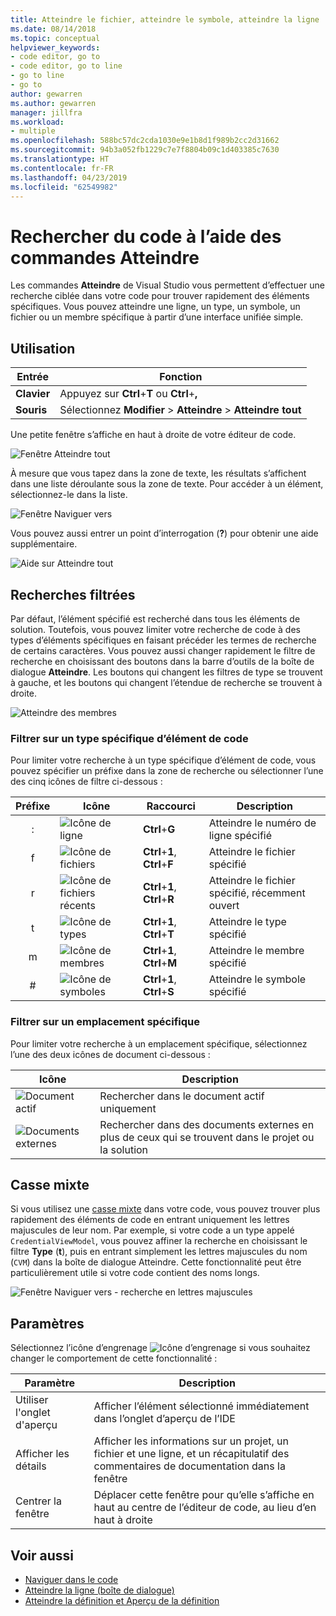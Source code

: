 ```yaml
---
title: Atteindre le fichier, atteindre le symbole, atteindre la ligne
ms.date: 08/14/2018
ms.topic: conceptual
helpviewer_keywords:
- code editor, go to
- code editor, go to line
- go to line
- go to
author: gewarren
ms.author: gewarren
manager: jillfra
ms.workload:
- multiple
ms.openlocfilehash: 588bc57dc2cda1030e9e1b8d1f989b2cc2d31662
ms.sourcegitcommit: 94b3a052fb1229c7e7f8804b09c1d403385c7630
ms.translationtype: HT
ms.contentlocale: fr-FR
ms.lasthandoff: 04/23/2019
ms.locfileid: "62549982"
---
```

# <a name="find-code-using-go-to-commands"></a>Rechercher du code à l’aide des commandes Atteindre

Les commandes **Atteindre** de Visual Studio vous permettent d’effectuer une recherche ciblée dans votre code pour trouver rapidement des éléments spécifiques. Vous pouvez atteindre une ligne, un type, un symbole, un fichier ou un membre spécifique à partir d’une interface unifiée simple.

## <a name="how-to-use-it"></a>Utilisation

Entrée | Fonction
------------ | ---
**Clavier** | Appuyez sur **Ctrl**+**T** ou **Ctrl**+**,**
**Souris** | Sélectionnez **Modifier** > **Atteindre** > **Atteindre tout**

Une petite fenêtre s’affiche en haut à droite de votre éditeur de code.

![Fenêtre Atteindre tout](media/go-to-all.png)

À mesure que vous tapez dans la zone de texte, les résultats s’affichent dans une liste déroulante sous la zone de texte. Pour accéder à un élément, sélectionnez-le dans la liste.

![Fenêtre Naviguer vers](../ide/media/vside_navigatetowindow.png)

Vous pouvez aussi entrer un point d’interrogation (**?**) pour obtenir une aide supplémentaire.

![Aide sur Atteindre tout](media/go-to-all-help.png)

## <a name="filtered-searches"></a>Recherches filtrées

Par défaut, l’élément spécifié est recherché dans tous les éléments de solution. Toutefois, vous pouvez limiter votre recherche de code à des types d’éléments spécifiques en faisant précéder les termes de recherche de certains caractères. Vous pouvez aussi changer rapidement le filtre de recherche en choisissant des boutons dans la barre d’outils de la boîte de dialogue **Atteindre**. Les boutons qui changent les filtres de type se trouvent à gauche, et les boutons qui changent l’étendue de recherche se trouvent à droite.

![Atteindre des membres](../ide/media/vside_navigation_toolbar.png)

### <a name="filter-to-a-specific-type-of-code-element"></a>Filtrer sur un type spécifique d’élément de code

Pour limiter votre recherche à un type spécifique d’élément de code, vous pouvez spécifier un préfixe dans la zone de recherche ou sélectionner l’une des cinq icônes de filtre ci-dessous :

Préfixe | Icône | Raccourci | Description
:-: | - | - | -
:| ![Icône de ligne](media/gotoall-line-icon.png) | **Ctrl**+**G** | Atteindre le numéro de ligne spécifié
f| ![Icône de fichiers](media/gotoall-files-icon.png) | **Ctrl**+**1**, **Ctrl**+**F** | Atteindre le fichier spécifié
r| ![Icône de fichiers récents](media/gotoall-recent-files-icon.png) | **Ctrl**+**1**, **Ctrl**+**R** | Atteindre le fichier spécifié, récemment ouvert
t| ![Icône de types](media/gotoall-types-icon.png) | **Ctrl**+**1**, **Ctrl**+**T** | Atteindre le type spécifié
m| ![Icône de membres](media/gotoall-members-icon.png) | **Ctrl**+**1**, **Ctrl**+**M** | Atteindre le membre spécifié
\#| ![Icône de symboles](media/gotoall-symbols-icon.png) | **Ctrl**+**1**, **Ctrl**+**S** | Atteindre le symbole spécifié

### <a name="filter-to-a-specific-location"></a>Filtrer sur un emplacement spécifique

Pour limiter votre recherche à un emplacement spécifique, sélectionnez l’une des deux icônes de document ci-dessous :

Icône | Description
---- | ---
![Document actif](media/gotoall_currentdocument.png) | Rechercher dans le document actif uniquement
![Documents externes](media/gotoall_external.png) | Rechercher dans des documents externes en plus de ceux qui se trouvent dans le projet ou la solution

## <a name="camel-casing"></a>Casse mixte

Si vous utilisez une [casse mixte](https://en.wikipedia.org/wiki/Camel_case) dans votre code, vous pouvez trouver plus rapidement des éléments de code en entrant uniquement les lettres majuscules de leur nom. Par exemple, si votre code a un type appelé `CredentialViewModel`, vous pouvez affiner la recherche en choisissant le filtre **Type** (**t**), puis en entrant simplement les lettres majuscules du nom (`CVM`) dans la boîte de dialogue Atteindre. Cette fonctionnalité peut être particulièrement utile si votre code contient des noms longs.

![Fenêtre Naviguer vers - recherche en lettres majuscules](../ide/media/vside_capitalsearch.png)

## <a name="settings"></a>Paramètres

Sélectionnez l’icône d’engrenage ![Icône d’engrenage](media/gotoall_gear.png) si vous souhaitez changer le comportement de cette fonctionnalité :

Paramètre | Description
------- | ---
Utiliser l'onglet d'aperçu | Afficher l’élément sélectionné immédiatement dans l’onglet d’aperçu de l’IDE
Afficher les détails | Afficher les informations sur un projet, un fichier et une ligne, et un récapitulatif des commentaires de documentation dans la fenêtre
Centrer la fenêtre | Déplacer cette fenêtre pour qu’elle s’affiche en haut au centre de l’éditeur de code, au lieu d’en haut à droite

## <a name="see-also"></a>Voir aussi

- [Naviguer dans le code](../ide/navigating-code.md)
- [Atteindre la ligne (boîte de dialogue)](../ide/reference/go-to-line.md)
- [Atteindre la définition et Aperçu de la définition](../ide/go-to-and-peek-definition.md)